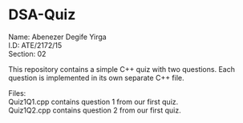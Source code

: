# DSA-Quiz
Name: Abenezer Degife Yirga   
I.D: ATE/2172/15   
Section: 02

This repository contains a simple C++ quiz with two questions. Each question is implemented in its own separate C++ file.

Files:   
Quiz1Q1.cpp contains question 1 from our first quiz.   
Quiz1Q2.cpp contains question 2 from our first quiz.
   

